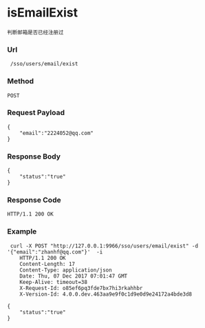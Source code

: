 # isEmailExist
    判断邮箱是否已经注册过
    
### Url
     /sso/users/email/exist
    
### Method
    POST

### Request Payload
    {
        "email":"2224052@qq.com"
    }

### Response Body
    {
        "status":"true"
    }
    
### Response Code
    HTTP/1.1 200 OK

### Example
     curl -X POST "http://127.0.0.1:9966/sso/users/email/exist" -d '{"email":"zhanhf@qq.com"}'  -i
        HTTP/1.1 200 OK
        Content-Length: 17
        Content-Type: application/json
        Date: Thu, 07 Dec 2017 07:01:47 GMT
        Keep-Alive: timeout=38
        X-Request-Id: o85ef6pq3fde7bx7hi3rkahhbr
        X-Version-Id: 4.0.0.dev.463aa9e9f0c1d9e0d9e24172a4bde3d8

    {
        "status":"true"
    }
